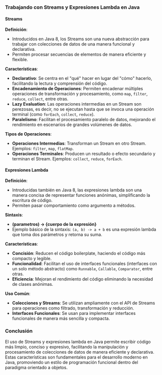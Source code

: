 ### Trabajando con Streams y Expresiones Lambda en Java

#### Streams

**Definición**:
- Introducidos en Java 8, los Streams son una nueva abstracción para trabajar con colecciones de datos de una manera funcional y declarativa.
- Permiten procesar secuencias de elementos de manera eficiente y flexible.

**Características**:
- **Declarativo**: Se centra en el "qué" hacer en lugar del "cómo" hacerlo, facilitando la lectura y comprensión del código.
- **Encadenamiento de Operaciones**: Permiten encadenar múltiples operaciones de transformación y procesamiento, como `map`, `filter`, `reduce`, `collect`, entre otras.
- **Lazy Evaluation**: Las operaciones intermedias en un Stream son perezosas, es decir, no se ejecutan hasta que se invoca una operación terminal (como `forEach`, `collect`, `reduce`).
- **Paralelismo**: Facilitan el procesamiento paralelo de datos, mejorando el rendimiento en escenarios de grandes volúmenes de datos.

**Tipos de Operaciones**:
- **Operaciones Intermedias**: Transforman un Stream en otro Stream. Ejemplos: `filter`, `map`, `flatMap`.
- **Operaciones Terminales**: Producen un resultado o efecto secundario y terminan el Stream. Ejemplos: `collect`, `reduce`, `forEach`.

#### Expresiones Lambda

**Definición**:
- Introducidas también en Java 8, las expresiones lambda son una manera concisa de representar funciones anónimas, simplificando la escritura de código.
- Permiten pasar comportamiento como argumento a métodos.

**Sintaxis**:
- **(parametros) -> {cuerpo de la expresión}**
- Ejemplo básico de la sintaxis: `(a, b) -> a + b` es una expresión lambda que toma dos parámetros y retorna su suma.

**Características**:
- **Concisión**: Reducen el código boilerplate, haciendo el código más compacto y legible.
- **Funcionalidad**: Facilitan el uso de interfaces funcionales (interfaces con un solo método abstracto) como `Runnable`, `Callable`, `Comparator`, entre otras.
- **Eficiencia**: Mejoran el rendimiento del código eliminando la necesidad de clases anónimas.

**Uso Común**:
- **Colecciones y Streams**: Se utilizan ampliamente con el API de Streams para operaciones como filtrado, transformación y reducción.
- **Interfaces Funcionales**: Se usan para implementar interfaces funcionales de manera más sencilla y compacta.

### Conclusión

El uso de Streams y expresiones lambda en Java permite escribir código más limpio, conciso y expresivo, facilitando la manipulación y procesamiento de colecciones de datos de manera eficiente y declarativa. Estas características son fundamentales para el desarrollo moderno en Java, promoviendo un estilo de programación funcional dentro del paradigma orientado a objetos.